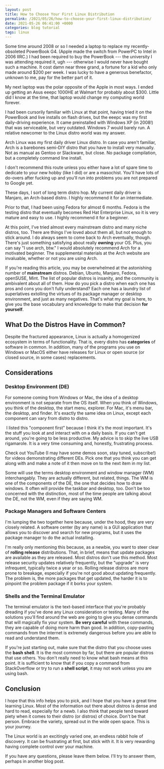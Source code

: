 ```yaml
---
layout: post
title: How to Choose Your First Linux Distribution
permalink: /2021/05/26/how-to-choose-your-first-linux-distribution/
date: 2021-05-26 06:41:00 +0000
categories: blog tutorial
tags: linux
---
```

Some time around 2008 or so I needed a laptop to replace my recently-obsoleted PowerBook G4. (Apple made the switch from PowerPC to Intel in 2006 IIRC.) I had been required to buy the PowerBook --- the university I was attending required it, ugh --- otherwise I would never have bought such a machine. It cost damn near three grand, a fortune for a kid who only made around $200 per week. I was lucky to have a generous benefactor, unknown to me, pay for the better part of it.

My next laptop was the polar opposite of the Apple in most ways. I ended up getting an Asus eeepc 1000HE at Walmart for probably about $300. Little did I know at the time, that laptop would change my computing world forever.

I had been cursorily familiar with Linux at that point, having tried it on the PowerBook and live installs on flash drives, but the eeepc was my first daily-driving experience. It came preinstalled with Windows XP (in 2008!) that was serviceable, but very outdated. Windows 7 would barely run. A relative newcomer to the Linux distro world was my answer.

Arch Linux was my first daily driver Linux distro. In case you aren't familiar, Arch is a barebones semi-DIY distro that you have to install very manually. Not as manual as Gentoo or Slackware, but close. No package compilation, but a completely command line install.

I don't recommend this route unless you either have a lot of spare time to dedicate to your new hobby (like I did) or are a masochist. You'll have lots of do-overs after fucking up and you'll run into problems you are not prepared to Google yet.

These days, I sort of long term distro hop. My current daily driver is Manjaro, an Arch-based distro. I highly recommend it for an intermediate.

Prior to that, I had been using Fedora for almost 6 months. Fedora is the testing distro that eventually becomes Red Hat Enterprise Linux, so it is very mature and easy to use. I highly recommend it for a beginner.

At this point, I've tried almost every mainstream distro and many niche distros, too. There are things I've loved about them all, but not enough to stick around. I do always seem to come back to Arch eventually, though. There's just something satisfying about really **owning** your OS. Plus, you can say "I use arch, btw." I would absolutely recommend Arch for a motivated beginner. The supplemental materials at the Arch website are invaluable, whether or not you are using Arch.

If you're reading this article, you may be overwhelmed at the astonishing number of **mainstream** distros. Debian, Ubuntu, Manjaro, Fedora, openSUSE, Mint. The list of popular distros is insanity, and the community is ambivalent about all of them. How do you pick a distro when each one has pros and cons you don't fully understand? Each one has a laundry list of superlatives extolling the virtues of its package manager or desktop environment, and just as many negatives. That's what my goal is here, to give you the base vocabulary and knowledge to make that decision **for yourself**.

[](https://github.com/jechasteen/jechasteen.com/blob/master/posts/how-to-choose-your-first-linux-distribution.md#what-do-the-distros-have-in-common)What Do the Distros Have in Common?
---------------------------------------------------------------------------------------------------------------------------------------------------------------------------------------

Despite the fractured appearance, Linux is actually a homogenized ecosystem in terms of functionality. That is, every distro has **categories** of software in common. In addition, many of the programs you use on Windows or MacOS either have releases for Linux or open source (or closed source, in some cases) replacements.

[](https://github.com/jechasteen/jechasteen.com/blob/master/posts/how-to-choose-your-first-linux-distribution.md#considerations)Considerations
----------------------------------------------------------------------------------------------------------------------------------------------

### [](https://github.com/jechasteen/jechasteen.com/blob/master/posts/how-to-choose-your-first-linux-distribution.md#desktop-environment-de)Desktop Environment (DE)

For someone coming from Windows or Mac, the idea of a desktop environment is not separate from the OS itself. When you think of Windows, you think of the desktop, the start menu, explorer. For Mac, it's menu bar, the desktop, and finder. It's exactly the same idea on Linux, except each component can vary from distro to distro.

 I listed this "component first" because I think it's the most important. It's the stuff you look at and interact with on a daily basis. If you can't get around, you're going to be less productive. My advice is to skip the live USB rigamarole. It is a very time consuming and, honestly, frustrating process.

Check out YouTube (I may have some demos soon, stay tuned, subscribe!) for videos demonstrating different DEs. Pick one that you think you can get along with and make a note of it then move on to the next item in my list.

Some will use the terms desktop environment and window manager (WM) interchangably. They are actually different, but related, things. The WM is one of the components of the DE, the one that decides how to draw windows. It often will provide the taskbar and desktop, too. Don't be too concerned with the distinction, most of the time people are talking about the DE, not the WM, even if they are saying WM.

### [](https://github.com/jechasteen/jechasteen.com/blob/master/posts/how-to-choose-your-first-linux-distribution.md#package-managers-and-software-centers)Package Managers and Software Centers

I'm lumping the two together here because, under the hood, they are very closely related. A software center (by any name) is a GUI application that allows you to discover and search for new programs, but it uses the package manager to do the actual installing.

I'm really only mentioning this because, as a newbie, you want to steer clear of **rolling release** distributions. That, in brief, means that update packages are available as they are released. Most distros don't use this method. Most release security updates relatively frequently, but the "upgrade" is very infrequent, typically twice a year or so. Rolling release distros are more prone to breakage, especially if you're not good about updating frequently. The problem is, the more packages that get updated, the harder it is to pinpoint the problem package if it borks your system.

### [](https://github.com/jechasteen/jechasteen.com/blob/master/posts/how-to-choose-your-first-linux-distribution.md#shells-and-the-terminal-emulator)Shells and the Terminal Emulator

The terminal emulator is the text-based interface that you're probably dreading if you've done any Linux consideration or testing. Many of the solutions you'll find around the web are going to give you dense commands that will magically fix your system. **Be very careful** with these commands, they are capable of doing more harm than good. In addition, copy-pasting commands from the internet is extremely dangerous before you are able to read and understand them.

If you're just starting out, make sure that the distro that you choose uses the **bash** **shell**. It is the most common by far, but there are popular distros that use others. You don't really need to know what bash means at this point. It is sufficient to know that if you copy a command from StackOverflow or try to run a **shell script**, it may not work unless you are using bash.

[](https://github.com/jechasteen/jechasteen.com/blob/master/posts/how-to-choose-your-first-linux-distribution.md#conclusion)Conclusion
--------------------------------------------------------------------------------------------------------------------------------------

I hope that this info helps you to pick, and I hope that you have a great time learning Linux. Most of the information out there about distros is dense and hard to read, especially for a newb. I also think that people tend toward piety when it comes to their distro (or distros) of choice. Don't be that person. Embrace the variety, spread out in the wide open space. This is your journey.

The Linux world is an excitingly varied one, an endless rabbit hole of discovery. It can be frustrating at first, but stick with it. It is very rewarding having complete control over your machine.

If you have any questions, please leave them below. I'll try to answer them, perhaps in another blog post.
